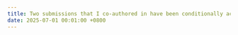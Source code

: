 ```yaml
---
title: Two submissions that I co-authored in have been conditionally accepted to UIST 2025! 
date: 2025-07-01 00:01:00 +0800
---
```

